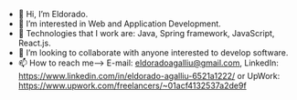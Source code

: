 - 👋 Hi, I’m Eldorado.
- 👀 I’m interested in Web and Application Development.
- 🌱 Technologies that I work are: Java, Spring framework, JavaScript, React.js.
- 💞️ I’m looking to collaborate with anyone interested to develop software.
- 📫 How to reach me--> E-mail: eldoradoagalliu@gmail.com, LinkedIn: https://www.linkedin.com/in/eldorado-agalliu-6521a1222/ or UpWork: https://www.upwork.com/freelancers/~01acf4132537a2de9f

<!---
eldoradoagalliu/eldoradoagalliu is a ✨ special ✨ repository because its `README.md` (this file) appears on your GitHub profile.
You can click the Preview link to take a look at your changes.
--->
